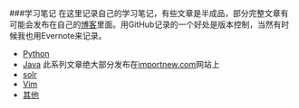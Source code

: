 ﻿###学习笔记
在这里记录自己的学习笔记，有些文章是半成品，部分完整文章有可能会发布在自己的[博客](http://foofish.net)里面。用GitHub记录的一个好处是版本控制，当然有时候我也用Evernote来记录。  

* [Python](./note/python/README.md)
* [Java](./note/java/README.md) 此系列文章绝大部分发布在[importnew.com](http://www.importnew.com)网站上 
* [solr](./note/java/readme.md)
* [Vim](./note/vim/readme.md)
* [其他](./note)



